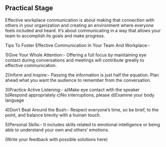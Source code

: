 ## Practical Stage
Effective workplace communication is about making that connection with others in your organization and creating an environment where everyone feels included and heard. It’s about communicating in a way that allows your team to accomplish its goals and make progress.

Tips To Foster Effective Communication In Your Team And Workplace:-

1)Give Your Whole Attention:-
Offering a full focus by maintaining eye contact during conversations and meetings will contribute greatly to effective communication.

2)Inform and Inspire:-
Passing the information is just half the equation. Plan ahead what you want the audience to remember from the conversation.

3)Practice Active Listening:-
a)Make eye contact with the speaker
b)Respond appropriately
c)No interruptions, please
d)Examine your body language

4)Don’t Beat Around the Bush:-
Respect everyone’s time, so be brief, to the point, and balance brevity with a human touch.

5)Personal Skills:-
It includes skills related to emotional intelligence or being able to understand your own and others’ emotions.

(Write your feedback with possible solutions here)


